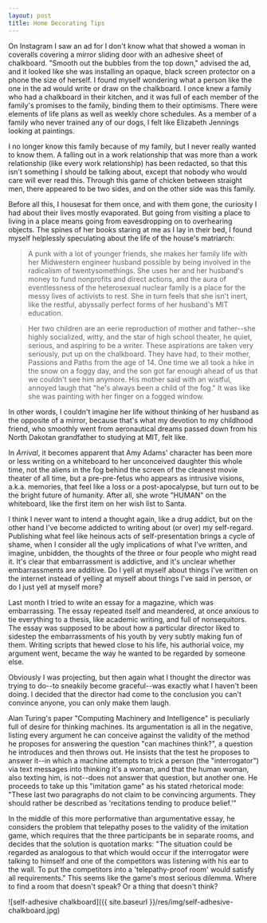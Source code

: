 ```yaml
---
layout: post
title: Home Decorating Tips
---
```


On Instagram I saw an ad for I don't know what that showed a woman in coveralls covering a mirror sliding door with an adhesive sheet of chalkboard. "Smooth out the bubbles from the top down," advised the ad, and it looked like she was installing an opaque, black screen protector on a phone the size of herself. I found myself wondering what a person like the one in the ad would write or draw on the chalkboard. I once knew a family who had a chalkboard in their kitchen, and it was full of each member of the family's promises to the family, binding them to their optimisms. There were elements of life plans as well as weekly chore schedules. As a member of a family who never trained any of our dogs, I felt like Elizabeth Jennings looking at paintings.

I no longer know this family because of my family, but I never really wanted to know them. A falling out in a work relationship that was more than a work relationship (like every work relationship) has been redacted, so that this isn't something I should be talking about, except that nobody who would care will ever read this. Through this game of chicken between straight men, there appeared to be two sides, and on the other side was this family.

Before all this, I housesat for them once, and with them gone, the curiosity I had about their lives mostly evaporated. But going from visiting a place to living in a place means going from eavesdropping on to overhearing objects. The spines of her books staring at me as I lay in their bed, I found myself helplessly speculating about the life of the house's matriarch:

> A punk with a lot of younger friends, she makes her family life with her Midwestern engineer husband possible by being involved in the radicalism of twentysomethings. She uses her and her husband's money to fund nonprofits and direct actions, and the aura of eventlessness of the heterosexual nuclear family is a place for the messy lives of activists to rest. She in turn feels that she isn't inert, like the restful, abyssally perfect forms of her husband's MIT education.

> Her two children are an eerie reproduction of mother and father--she highly socialized, witty, and the star of high school theater, he quiet, serious, and aspiring to be a writer. These aspirations are taken very seriously, put up on the chalkboard. They have had, to their mother, Passions and Paths from the age of 14. One time we all took a hike in the snow on a foggy day, and the son got far enough ahead of us that we couldn't see him anymore. His mother said with an wistful, annoyed laugh that "he's always been a child of the fog." It was like she was painting with her finger on a fogged window.

In other words, I couldn't imagine her life without thinking of her husband as the opposite of a mirror, because that's what my devotion to my childhood friend, who smoothly went from aeronautical dreams passed down from his North Dakotan grandfather to studying at MIT, felt like.

In *Arrival*, it becomes apparent that Amy Adams' character has been more or less writing on a whiteboard to her unconceived daughter this whole time, not the aliens in the fog behind the screen of the cleanest movie theater of all time, but a pre-pre-fetus who appears as intrusive visions, a.k.a. memories, that feel like a loss or a post-apocalypse, but turn out to be the bright future of humanity. After all, she wrote "HUMAN" on the whiteboard, like the first item on her wish list to Santa.

I think I never want to intend a thought again, like a drug addict, but on the other hand I've become addicted to writing about (or over) my self-regard. Publishing what feel like heinous acts of self-presentation brings a cycle of shame, when I consider all the ugly implications of what I've written, and imagine, unbidden, the thoughts of the three or four people who might read it. It's clear that embarrassment is addictive, and it's unclear whether embarrassments are additive. Do I yell at myself about things I've written on the internet instead of yelling at myself about things I've said in person, or do I just yell at myself more?

Last month I tried to write an essay for a magazine, which was embarrassing. The essay repeated itself and meandered, at once anxious to tie everything to a thesis, like academic writing, and full of nonsequitors. The essay was supposed to be about how a particular director liked to sidestep the embarrassments of his youth by very subtly making fun of them. Writing scripts that hewed close to his life, his authorial voice, my argument went, became the way he wanted to be regarded by someone else.

Obviously I was projecting, but then again what I thought the director was trying to do--to sneakily become graceful--was exactly what I haven't been doing. I decided that the director had come to the conclusion you can't convince anyone, you can only make them laugh.

Alan Turing's paper "Computing Machinery and Intelligence" is peculiarly full of desire for thinking machines. Its argumentation is all in the negative, listing every argument he can conceive against the validity of the method he proposes for answering the question "can machines think?", a question he introduces and then throws out. He insists that the test he proposes to answer it--in which a machine attempts to trick a person (the "interrogator") via text messages into thinking it's a woman, and that the human woman, also texting him, is not--does not answer that question, but another one. He proceeds to take up this "imitation game" as his stated rhetorical mode: "These last two paragraphs do not claim to be convincing arguments. They should rather be described as 'recitations tending to produce belief.'"

In the middle of this more performative than argumentative essay, he considers the problem that telepathy poses to the validity of the imitation game, which requires that the three participants be in separate rooms, and decides that the solution is quotation marks: "The situation could be regarded as analogous to that which would occur if the interrogator were talking to himself and one of the competitors was listening with his ear to the wall. To put the competitors into a 'telepathy-proof room' would satisfy all requirements." This seems like the game's most serious dilemma. Where to find a room that doesn't speak? Or a thing that doesn't think?

![self-adhesive chalkboard]({{ site.baseurl }}/res/img/self-adhesive-chalkboard.jpg)